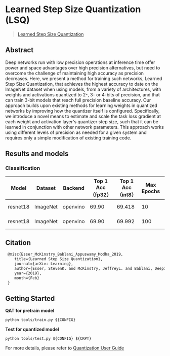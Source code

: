 # Learned Step Size Quantization (LSQ)

> [Learned Step Size Quantization](https://arxiv.org/abs/1902.08153)

<!-- [ALGORITHM] -->

## Abstract

Deep networks run with low precision operations at inference time offer power and space advantages over high precision alternatives, but need to overcome the challenge of maintaining high accuracy as precision decreases. Here, we present a method for training such networks, Learned Step Size Quantization, that achieves the highest accuracy to date on the ImageNet dataset when using models, from a variety of architectures, with weights and activations quantized to 2-, 3- or 4-bits of precision, and that can train 3-bit models that reach full precision baseline accuracy. Our approach builds upon existing methods for learning weights in quantized networks by improving how the quantizer itself is configured. Specifically, we introduce a novel means to estimate and scale the task loss gradient at each weight and activation layer's quantizer step size, such that it can be learned in conjunction with other network parameters. This approach works using different levels of precision as needed for a given system and requires only a simple modification of existing training code.

## Results and models

### Classification

| Model    | Dataset  | Backend  | Top 1 Acc（fp32） | Top 1 Acc（int8） | Max Epochs | Config                                               | Download                                                                                                                                                                                                                                                                                         |
| -------- | -------- | -------- | --------------- | --------------- | ---------- | ---------------------------------------------------- | ------------------------------------------------------------------------------------------------------------------------------------------------------------------------------------------------------------------------------------------------------------------------------------------------ |
| resnet18 | ImageNet | openvino | 69.90           | 69.418          | 10         | [config](./lsq_openvino_resnet18_8xb32_10e_in1k.py)  | [model](https://download.openmmlab.com/mmrazor/v1/quantization/qat/openvino/lsq_openvino_resnet18_8xb32_10e_in1k_20230413_224237-36eac1f1.pth) \| [log](https://download.openmmlab.com/mmrazor/v1/quantization/qat/openvino/lsq_openvino_resnet18_8xb32_10e_in1k_20230413_224237-36eac1f1.log)   |
| resnet18 | ImageNet | openvino | 69.90           | 69.992          | 100        | [config](./lsq_openvino_resnet18_8xb32_100e_in1k.py) | [model](https://download.openmmlab.com/mmrazor/v1/quantization/qat/openvino/lsq_openvino_resnet18_8xb32_100e_in1k_20230402_173316-ca5993bf.pth) \| [log](https://download.openmmlab.com/mmrazor/v1/quantization/qat/openvino/lsq_openvino_resnet18_8xb32_100e_in1k_20230402_173316-ca5993bf.log) |

## Citation

```latex
 @misc{Esser_McKinstry_Bablani_Appuswamy_Modha_2019,
    title={Learned Step Size Quantization},
    journal={arXiv: Learning},
    author={Esser, StevenK. and McKinstry, JeffreyL. and Bablani, Deepika and Appuswamy, Rathinakumar and Modha, DharmendraS.},
    year={2019},
    month={Feb}
 }
```

## Getting Started

**QAT for pretrain model**

```
python tools/train.py ${CONFIG}
```

**Test for quantized model**

```
python tools/test.py ${CONFIG} ${CKPT}
```

For more details, please refer to [Quantization User Guide](https://mmrazor.readthedocs.io/en/main/user_guides/quantization_user_guide.html)
